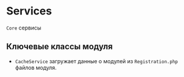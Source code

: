 # Services
`Core` сервисы

## Ключевые классы модуля
* `CacheService` загружает данные о модулей из `Registration.php` файлов модуля.

